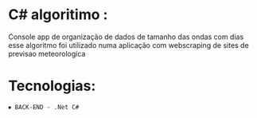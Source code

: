 ﻿# C# algoritimo :

Console app de organização de dados de tamanho das ondas com dias
esse algoritmo foi utilizado numa aplicação com webscraping de sites de previsao meteorologica

# Tecnologias:
    ⦁ BACK-END - .Net C#
